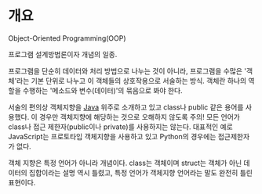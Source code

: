 <!-- TITLE: 객체지향프로그래밍 -->
<!-- SUBTITLE: 프로그램을 단순히 데이터와 처리방법으로 나누는 것이 아닌 프로그램을 수많은 객체라는 기본 단위로 나누고 이 객체들의 상호작용으로 서술하는 방식 -->

# 개요
Object-Oriented Programming(OOP)

프로그램 설계방법론이자 개념의 일종.

프로그램을 단순히 데이터와 처리 방법으로 나누는 것이 아니라, 프로그램을 수많은 '객체'라는 기본 단위로 나누고 이 객체들의 상호작용으로 서술하는 방식.
객체란 하나의 역할을 수행하는 '메소드와 변수(데이터)'의 묶음으로 봐야 한다.

서술의 편의상 객체지향을 [Java](/프로그래밍-언어/Java) 위주로 소개하고 있고 class나 public 같은 용어를 사용했다. 이 경우만 객체지향에 해당하는 것으로 오해하지 않도록 주의!
모든 언어가 class나 접근 제한자(public이나 private)를 사용하지는 않는다. 대표적인 예로 JavaScript는 프로토타입 객체지향을 사용하고 있고 Python의 경우에는 접근제한자가 없다.

객체 지향은 특정 언어가 아니라 개념이다. class는 객체이며 struct는 객체가 아닌 데이터의 집합이라는 설명 역시 틀렸고, 특정 언어가 객체지향 언어라는 말도 완전히 틀린 표현이다.



